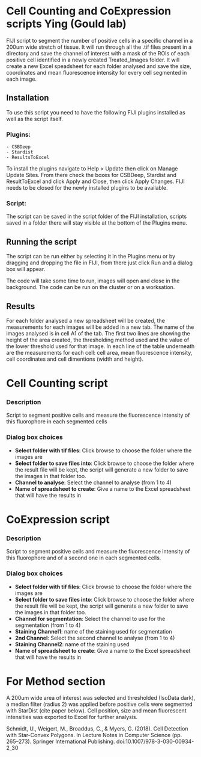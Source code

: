 # Cell Counting and CoExpression scripts Ying (Gould lab)

FIJI script to segment the number of positive cells in a specific channel in a 200um wide stretch of tissue. It will run through all the .tif files present in a directory and save the channel of interest with a mask of the ROIs of each positive cell identified in a newly created Treated_Images folder. It will create a new Excel speadsheet for each folder analysed and save the size, coordinates and mean fluorescence intensity for every cell segmented in each image.


##     Installation
To use this script you need to have the following FIJI plugins installed as well as the script itself. 

### Plugins: 
    - CSBDeep
    - Stardist
    - ResultsToExcel
 To install the plugins navigate to Help > Update then click on Manage Update Sites. From there check the boxes for CSBDeep, Stardist and ResultToExcel and click Apply and Close, then click Apply Changes. 
 FIJI needs to be closed for the newly installed plugins to be available.  
 
### Script:
The script can be saved in the script folder of the FIJI installation, scripts saved in a folder there will stay visible at the bottom of the Plugins menu.

##     Running the script
The script can be run either by selecting it in the Plugins menu or by dragging and dropping the file in FIJI, from there just click Run and a dialog box will appear.

The code will take some time to run, images will open and close in the background. The code can be run on the cluster or on a worksation.

##     Results
For each folder analysed a new spreadsheet will be created, the measurements for each images will be added in a new tab.
The name of the images analysed is in cell A1 of the tab. The first two lines are showing the height of the area created, the thresholding method used and the value of the lower threshold used for that image.
In each line of the table underneath are the measurements for each cell: cell area, mean fluorescence intensity, cell coordinates and cell dimentions (width and height).


# Cell Counting script
###     Description
Script to segment positive cells and measure the fluorescence intensity of this fluorophore in each segmented cells
###     Dialog box choices
- **Select folder with tif files**: Click browse to choose the folder where the images are
- **Select folder to save files into**: Click browse to choose the folder where the result file will be kept, the script will generate a new folder to save the images in that folder too.   
- **Channel to analyse**: Select the channel to analyse (from 1 to 4)
- **Name of spreadsheet to create**: Give a name to the Excel spreadsheet that will have the results in


# CoExpression script
###      Description
Script to segment positive cells and measure the fluorescence intensity of this fluorophore and of a second one in each segmented cells.
###      Dialog box choices
- **Select folder with tif files**: Click browse to choose the folder where the images are
- **Select folder to save files into**: Click browse to choose the folder where the result file will be kept, the script will generate a new folder to save the images in that folder too.   
- **Channel for segmentation**: Select the channel to use for the segmentation (from 1 to 4)
- **Staining Channel1**: name of the staining used for segmentation
- **2nd Channel**: Select the second channel to analyse (from 1 to 4)
- **Staining Channel2**: name of the staining used
- **Name of spreadsheet to create**: Give a name to the Excel spreadsheet that will have the results in


# For Method section
A 200um wide area of interest was selected and thresholded (IsoData dark), a median filter (radius 2) was applied before positive cells were segmented with StarDist (cite paper below). Cell position, size and mean fluorescent intensities was exported to Excel for further analysis.


Schmidt, U., Weigert, M., Broaddus, C., & Myers, G. (2018). Cell Detection with Star-Convex Polygons. In Lecture Notes in Computer Science (pp. 265–273). Springer International Publishing. doi:10.1007/978-3-030-00934-2_30
